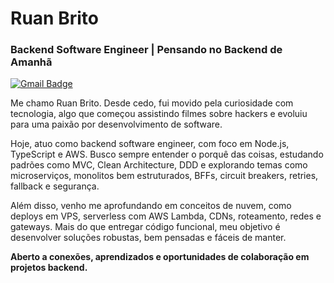 # Ruan Brito

### Backend Software Engineer | Pensando no Backend de Amanhã

[![Gmail Badge](https://img.shields.io/badge/-ruan.desenvolvedor@gmail.com-00FFFF?style=flat-square&logo=Gmail&logoColor=212121&link=mailto:ruan.desenvolvedor@gmail.com)](mailto:ruan.desenvolvedor@gmail.com)

Me chamo Ruan Brito. Desde cedo, fui movido pela curiosidade com tecnologia, algo que começou assistindo filmes sobre hackers e evoluiu para uma paixão por desenvolvimento de software.

Hoje, atuo como backend software engineer, com foco em Node.js, TypeScript e AWS. Busco sempre entender o porquê das coisas, estudando padrões como MVC, Clean Architecture, DDD e explorando temas como microserviços, monolitos bem estruturados, BFFs, circuit breakers, retries, fallback e segurança.

Além disso, venho me aprofundando em conceitos de nuvem, como deploys em VPS, serverless com AWS Lambda, CDNs, roteamento, redes e gateways. Mais do que entregar código funcional, meu objetivo é desenvolver soluções robustas, bem pensadas e fáceis de manter.

**Aberto a conexões, aprendizados e oportunidades de colaboração em projetos backend.**
